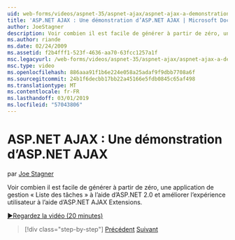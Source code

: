 ```yaml
---
uid: web-forms/videos/aspnet-35/aspnet-ajax/aspnet-ajax-a-demonstration-of-aspnet-ajax
title: 'ASP.NET AJAX : Une démonstration d’ASP.NET AJAX | Microsoft Docs'
author: JoeStagner
description: Voir combien il est facile de générer à partir de zéro, une application de gestion « Liste des tâches » à l’aide d’ASP.NET 2.0 et améliorer l’expérience utilisateur à l’aide d’ASP.NET AJAX...
ms.author: riande
ms.date: 02/24/2009
ms.assetid: f2b4fff1-523f-4636-aa70-63fcc1257a1f
msc.legacyurl: /web-forms/videos/aspnet-35/aspnet-ajax/aspnet-ajax-a-demonstration-of-aspnet-ajax
msc.type: video
ms.openlocfilehash: 886aaa91f1b6e224e058a25adaf9f9dbb7708a6f
ms.sourcegitcommit: 24b1f6decbb17bb22a45166e5fdb0845c65af498
ms.translationtype: MT
ms.contentlocale: fr-FR
ms.lasthandoff: 03/01/2019
ms.locfileid: "57043806"
---
```

<a name="aspnet-ajax-a-demonstration-of-aspnet-ajax"></a>ASP.NET AJAX : Une démonstration d’ASP.NET AJAX
====================
par [Joe Stagner](https://github.com/JoeStagner)

Voir combien il est facile de générer à partir de zéro, une application de gestion « Liste des tâches » à l’aide d’ASP.NET 2.0 et améliorer l’expérience utilisateur à l’aide d’ASP.NET AJAX Extensions.

[&#9654;Regardez la vidéo (20 minutes)](https://channel9.msdn.com/Blogs/ASP-NET-Site-Videos/aspnet-ajax-a-demonstration-of-aspnet-ajax)

> [!div class="step-by-step"]
> [Précédent](creating-and-using-an-ajax-enabled-web-service-in-a-web-site.md)
> [Suivant](adonet-data-services-with-aspnet-ajax-support.md)
